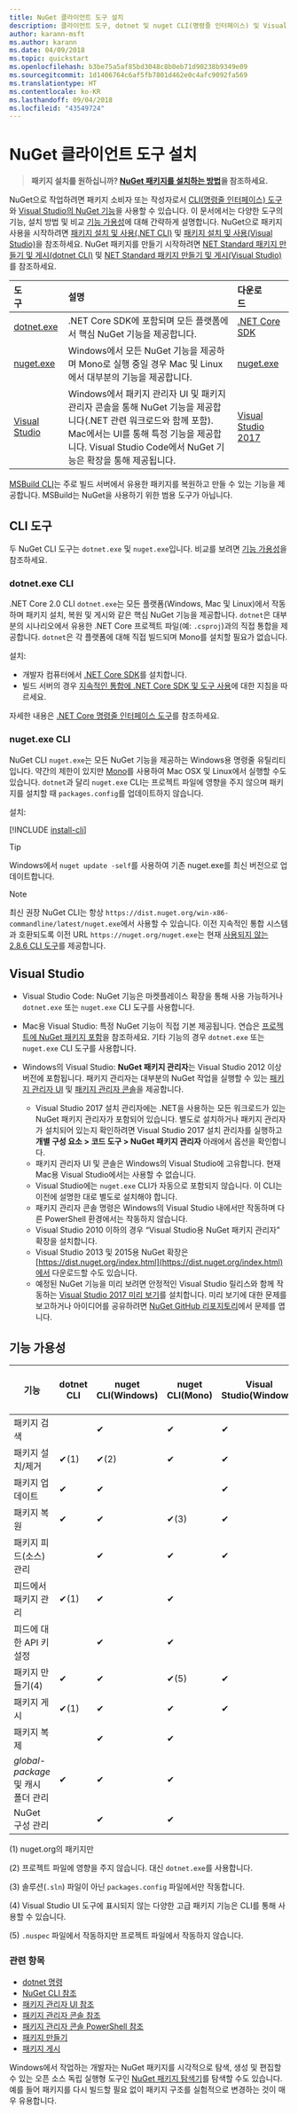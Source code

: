 ```yaml
---
title: NuGet 클라이언트 도구 설치
description: 클라이언트 도구, dotnet 및 nuget CLI(명령줄 인터페이스) 및 Visual Studio용 패키지 관리자 설치에 대한 지침입니다.
author: karann-msft
ms.author: karann
ms.date: 04/09/2018
ms.topic: quickstart
ms.openlocfilehash: b3be75a5af85bd3048c8b0eb71d90238b9349e09
ms.sourcegitcommit: 1d1406764c6af5fb7801d462e0c4afc9092fa569
ms.translationtype: HT
ms.contentlocale: ko-KR
ms.lasthandoff: 09/04/2018
ms.locfileid: "43549724"
---
```

# <a name="installing-nuget-client-tools"></a>NuGet 클라이언트 도구 설치

> **패키지 설치를 원하십니까? [NuGet 패키지를 설치하는 방법](consume-packages/ways-to-install-a-package.md)을 참조하세요.**

NuGet으로 작업하려면 패키지 소비자 또는 작성자로서 [CLI(명령줄 인터페이스) 도구](#cli-tools)와 [Visual Studio의 NuGet 기능](#visual-studio)을 사용할 수 있습니다. 이 문서에서는 다양한 도구의 기능, 설치 방법 및 비교 [기능 가용성](#feature-availability)에 대해 간략하게 설명합니다. NuGet으로 패키지 사용을 시작하려면 [패키지 설치 및 사용(.NET CLI)](quickstart/install-and-use-a-package-using-the-dotnet-cli.md) 및 [패키지 설치 및 사용(Visual Studio)](quickstart/install-and-use-a-package-in-visual-studio.md)을 참조하세요. NuGet 패키지를 만들기 시작하려면 [NET Standard 패키지 만들기 및 게시(dotnet CLI)](quickstart/create-and-publish-a-package-using-the-dotnet-cli.md) 및 [NET Standard 패키지 만들기 및 게시(Visual Studio)](quickstart/create-and-publish-a-package-using-visual-studio.md)를 참조하세요.

| 도구&nbsp;&nbsp;&nbsp;&nbsp;&nbsp;&nbsp;&nbsp;&nbsp;&nbsp;&nbsp;&nbsp;&nbsp;&nbsp;&nbsp;&nbsp; | 설명 | 다운로드&nbsp;&nbsp;&nbsp;&nbsp;&nbsp;&nbsp;&nbsp;&nbsp;&nbsp; |
|:------------- |:-------------|:-----|
| [dotnet.exe](#dotnetexe-cli) | .NET Core SDK에 포함되며 모든 플랫폼에서 핵심 NuGet 기능을 제공합니다. | [.NET Core SDK](https://www.microsoft.com/net/download/) |
| [nuget.exe](#nugetexe-cli) | Windows에서 모든 NuGet 기능을 제공하며 Mono로 실행 중일 경우 Mac 및 Linux에서 대부분의 기능을 제공합니다. | [nuget.exe](https://dist.nuget.org/win-x86-commandline/latest/nuget.exe) |
| [Visual Studio](#visual-studio) | Windows에서 패키지 관리자 UI 및 패키지 관리자 콘솔을 통해 NuGet 기능을 제공합니다(.NET 관련 워크로드와 함께 포함). Mac에서는 UI를 통해 특정 기능을 제공합니다. Visual Studio Code에서 NuGet 기능은 확장을 통해 제공됩니다. | [Visual Studio 2017](https://www.visualstudio.com/downloads/) |

[MSBuild CLI](reference/msbuild-targets.md)는 주로 빌드 서버에서 유용한 패키지를 복원하고 만들 수 있는 기능을 제공합니다. MSBuild는 NuGet을 사용하기 위한 범용 도구가 아닙니다.

## <a name="cli-tools"></a>CLI 도구

두 NuGet CLI 도구는 `dotnet.exe` 및 `nuget.exe`입니다. 비교를 보려면 [기능 가용성](#feature-availability)을 참조하세요.

### <a name="dotnetexe-cli"></a>dotnet.exe CLI

.NET Core 2.0 CLI `dotnet.exe`는 모든 플랫폼(Windows, Mac 및 Linux)에서 작동하며 패키지 설치, 복원 및 게시와 같은 핵심 NuGet 기능을 제공합니다. `dotnet`은 대부분의 시나리오에서 유용한 .NET Core 프로젝트 파일(예: `.csproj`)과의 직접 통합을 제공합니다. `dotnet`은 각 플랫폼에 대해 직접 빌드되며 Mono를 설치할 필요가 없습니다.

설치:

- 개발자 컴퓨터에서 [.NET Core SDK](https://aka.ms/dotnetcoregs)를 설치합니다.
- 빌드 서버의 경우 [지속적인 통합에 .NET Core SDK 및 도구 사용](/dotnet/core/tools/using-ci-with-cli)에 대한 지침을 따르세요.

자세한 내용은 [.NET Core 명령줄 인터페이스 도구](/dotnet/core/tools/index?tabs=netcore2x#tabpanel_fXL5YCOYDa_netcore2x)를 참조하세요.

### <a name="nugetexe-cli"></a>nuget.exe CLI

NuGet CLI `nuget.exe`는 모든 NuGet 기능을 제공하는 Windows용 명령줄 유틸리티입니다. 약간의 제한이 있지만 [Mono](http://www.mono-project.com/docs/getting-started/install/)를 사용하여 Mac OSX 및 Linux에서 실행할 수도 있습니다. `dotnet`과 달리 `nuget.exe` CLI는 프로젝트 파일에 영향을 주지 않으며 패키지를 설치할 때 `packages.config`를 업데이트하지 않습니다.

설치:

[!INCLUDE [install-cli](includes/install-cli.md)]

> [!Tip]
> Windows에서 `nuget update -self`를 사용하여 기존 nuget.exe를 최신 버전으로 업데이트합니다.

> [!Note]
> 최신 권장 NuGet CLI는 항상 `https://dist.nuget.org/win-x86-commandline/latest/nuget.exe`에서 사용할 수 있습니다. 이전 지속적인 통합 시스템과 호환되도록 이전 URL `https://nuget.org/nuget.exe`는 현재 [사용되지 않는 2.8.6 CLI 도구](https://github.com/NuGet/NuGetGallery/issues/5381)를 제공합니다.

## <a name="visual-studio"></a>Visual Studio

- Visual Studio Code: NuGet 기능은 마켓플레이스 확장을 통해 사용 가능하거나 `dotnet.exe` 또는 `nuget.exe` CLI 도구를 사용합니다.

- Mac용 Visual Studio: 특정 NuGet 기능이 직접 기본 제공됩니다. 연습은 [프로젝트에 NuGet 패키지 포함](/visualstudio/mac/nuget-walkthrough)을 참조하세요. 기타 기능의 경우 `dotnet.exe` 또는 `nuget.exe` CLI 도구를 사용합니다.

- Windows의 Visual Studio: **NuGet 패키지 관리자**는 Visual Studio 2012 이상 버전에 포함됩니다. 패키지 관리자는 대부분의 NuGet 작업을 실행할 수 있는 [패키지 관리자 UI](tools/package-manager-ui.md) 및 [패키지 관리자 콘솔](tools/package-manager-console.md)을 제공합니다.
  - Visual Studio 2017 설치 관리자에는 .NET을 사용하는 모든 워크로드가 있는 NuGet 패키지 관리자가 포함되어 있습니다. 별도로 설치하거나 패키지 관리자가 설치되어 있는지 확인하려면 Visual Studio 2017 설치 관리자를 실행하고 **개별 구성 요소 > 코드 도구 > NuGet 패키지 관리자** 아래에서 옵션을 확인합니다.
  - 패키지 관리자 UI 및 콘솔은 Windows의 Visual Studio에 고유합니다. 현재 Mac용 Visual Studio에서는 사용할 수 없습니다.
  - Visual Studio에는 `nuget.exe` CLI가 자동으로 포함되지 않습니다. 이 CLI는 이전에 설명한 대로 별도로 설치해야 합니다.
  - 패키지 관리자 콘솔 명령은 Windows의 Visual Studio 내에서만 작동하며 다른 PowerShell 환경에서는 작동하지 않습니다.
  - Visual Studio 2010 이하의 경우 “Visual Studio용 NuGet 패키지 관리자” 확장을 설치합니다.
  - Visual Studio 2013 및 2015용 NuGet 확장은 [https://dist.nuget.org/index.html](https://dist.nuget.org/index.html)에서 다운로드할 수도 있습니다.
  - 예정된 NuGet 기능을 미리 보려면 안정적인 Visual Studio 릴리스와 함께 작동하는 [Visual Studio 2017 미리 보기](https://www.visualstudio.com/vs/preview/)를 설치합니다. 미리 보기에 대한 문제를 보고하거나 아이디어를 공유하려면 [NuGet GitHub 리포지토리](https://github.com/Nuget/Home/issues)에서 문제를 엽니다.

## <a name="feature-availability"></a>기능 가용성

| 기능 | dotnet CLI | nuget CLI(Windows) | nuget CLI(Mono) | Visual Studio(Windows) | Visual Studio for Mac |
| --- | --- | --- | --- | --- | --- |
| 패키지 검색 |  | &#10004; | &#10004; | &#10004; | &#10004; |
| 패키지 설치/제거 | &#10004;(1) | &#10004;(2) | &#10004; | &#10004; | &#10004; |
| 패키지 업데이트 | &#10004; | &#10004; | | &#10004; | &#10004; |
| 패키지 복원 | &#10004; | &#10004; | &#10004;(3) | &#10004; | &#10004; |
| 패키지 피드(소스) 관리 | | &#10004; | &#10004; | &#10004; | &#10004; |
| 피드에서 패키지 관리 | &#10004;(1) | &#10004; | &#10004; | | |
| 피드에 대한 API 키 설정 | | &#10004; | &#10004; | | |
| 패키지 만들기(4) | &#10004; | &#10004; | &#10004;(5) | &#10004; | |
| 패키지 게시 | &#10004;(1) | &#10004; | &#10004; | &#10004; |  |
| 패키지 복제 |  | &#10004; | &#10004; | | |
| *global-package* 및 캐시 폴더 관리 | &#10004; | &#10004; | &#10004; | | |
| NuGet 구성 관리 | | &#10004; | &#10004; | | |

(1) nuget.org의 패키지만

(2) 프로젝트 파일에 영향을 주지 않습니다. 대신 `dotnet.exe`를 사용합니다.

(3) 솔루션(`.sln`) 파일이 아닌 `packages.config` 파일에서만 작동합니다.

(4) Visual Studio UI 도구에 표시되지 않는 다양한 고급 패키지 기능은 CLI를 통해 사용할 수 있습니다.

(5) `.nuspec` 파일에서 작동하지만 프로젝트 파일에서 작동하지 않습니다.

### <a name="related-topics"></a>관련 항목

- [dotnet 명령](tools/dotnet-commands.md)
- [NuGet CLI 참조](tools/nuget-exe-cli-reference.md)
- [패키지 관리자 UI 참조](tools/package-manager-ui.md)
- [패키지 관리자 콘솔 참조](tools/package-manager-console.md)
- [패키지 관리자 콘솔 PowerShell 참조](tools/powershell-reference.md)
- [패키지 만들기](create-packages/creating-a-package.md)
- [패키지 게시](create-packages/publish-a-package.md)

Windows에서 작업하는 개발자는 NuGet 패키지를 시각적으로 탐색, 생성 및 편집할 수 있는 오픈 소스 독립 실행형 도구인 [NuGet 패키지 탐색기](https://github.com/NuGetPackageExplorer/NuGetPackageExplorer)를 탐색할 수도 있습니다. 예를 들어 패키지를 다시 빌드할 필요 없이 패키지 구조를 실험적으로 변경하는 것이 매우 유용합니다.

